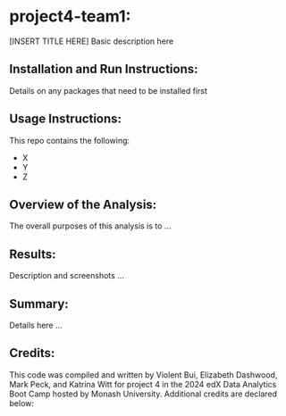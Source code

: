 # project4-team1:
[INSERT TITLE HERE]
Basic description here

## Installation and Run Instructions:
Details on any packages that need to be installed first


## Usage Instructions:
This repo contains the following:
* X
* Y
* Z


## Overview of the Analysis:
The overall purposes of this analysis is to ...


## Results:
Description and screenshots ...


## Summary:
Details here ...


## Credits:
This code was compiled and written by Violent Bui, Elizabeth Dashwood, Mark Peck, and Katrina Witt for project 4 in the 2024 edX Data Analytics Boot Camp hosted by Monash University. Additional credits are declared below:


